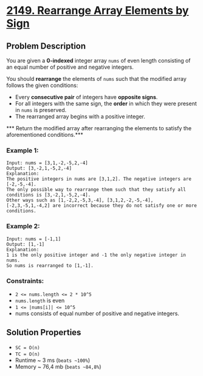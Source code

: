 # [2149. Rearrange Array Elements by Sign](https://leetcode.com/problems/rearrange-array-elements-by-sign/description)

## Problem Description

You are given a **0-indexed** integer array `nums` of even length consisting of an equal number of positive and negative integers.

You should **rearrange** the elements of `nums` such that the modified array follows the given conditions:

* Every **consecutive pair** of integers have **opposite signs**.
* For all integers with the same sign, the **order** in which they were present in `nums` is preserved.
* The rearranged array begins with a positive integer.

*** Return the modified array after rearranging the elements to satisfy the aforementioned conditions.***



### Example 1:
```
Input: nums = [3,1,-2,-5,2,-4]
Output: [3,-2,1,-5,2,-4]
Explanation:
The positive integers in nums are [3,1,2]. The negative integers are [-2,-5,-4].
The only possible way to rearrange them such that they satisfy all conditions is [3,-2,1,-5,2,-4].
Other ways such as [1,-2,2,-5,3,-4], [3,1,2,-2,-5,-4], [-2,3,-5,1,-4,2] are incorrect because they do not satisfy one or more conditions.  
```
### Example 2:
```
Input: nums = [-1,1]
Output: [1,-1]
Explanation:
1 is the only positive integer and -1 the only negative integer in nums.
So nums is rearranged to [1,-1].
```

### Constraints:

* `2 <= nums.length <= 2 * 10^5`
* `nums.length` is even
* `1 <= |nums[i]| <= 10^5`
* nums consists of equal number of positive and negative integers.


## Solution Properties

* `SC = O(n)`
* `TC = O(n)`
* Runtime ~ 3 ms (`beats ~100%`)
* Memory ~ 76,4 mb (`beats ~84,8%`)